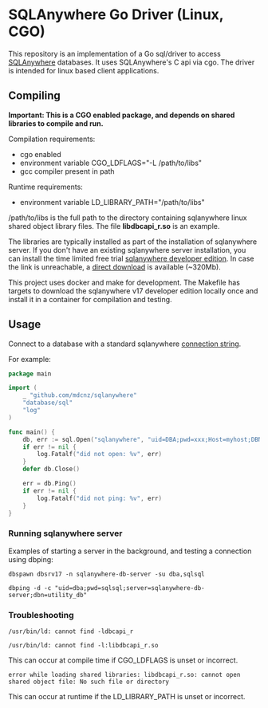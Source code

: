 # SQLAnywhere Go Driver (Linux, CGO)

This repository is an implementation of a Go sql/driver to access [SQLAnywhere](http://dcx.sap.com/index.html#sqla170/en/) databases. It uses SQLAnywhere's C api via cgo. The driver is intended for linux based client applications.

## Compiling

**Important: This is a CGO enabled package, and depends on shared libraries to compile and run.**

Compilation requirements:

- cgo enabled
- environment variable CGO_LDFLAGS="-L /path/to/libs"
- gcc compiler present in path

Runtime requirements:

- environment variable LD_LIBRARY_PATH="/path/to/libs"

/path/to/libs is the full path to the directory containing sqlanywhere linux shared object library files. The file **libdbcapi_r.so** is an example.

The libraries are typically installed as part of the installation of sqlanywhere server. If you don't have an existing sqlanywhere server installation, you can install the time limited free trial [sqlanywhere developer edition](https://www.sap.com/cmp/td/sap-sql-anywhere-developer-edition-free-trial.html). In case the link is unreachable, a [direct download](https://storage.googleapis.com/sqlanywhere-driver/sqla17developerlinux.tar.gz) is available (~320Mb).

This project uses docker and make for development. The Makefile has targets to download the sqlanywhere v17 developer edition locally once and install it in a container for compilation and testing.

## Usage

Connect to a database with a standard sqlanywhere [connection string](http://dcx.sap.com/index.html#sqla170/en/html/8142fdf46ce21014b956e05a37e48df4.html).

For example:

```go
package main

import (
    _ "github.com/mdcnz/sqlanywhere"
    "database/sql"
    "log"
)

func main() {
    db, err := sql.Open("sqlanywhere", "uid=DBA;pwd=xxx;Host=myhost;DBN=mydb;Server=myserver")
    if err != nil {
        log.Fatalf("did not open: %v", err)
    }
    defer db.Close()

    err = db.Ping()
    if err != nil {
        log.Fatalf("did not ping: %v", err)
    }
}
```

### Running sqlanywhere server

Examples of starting a server in the background, and testing a connection using dbping:

```shell
dbspawn dbsrv17 -n sqlanywhere-db-server -su dba,sqlsql
```

```shell
dbping -d -c "uid=dba;pwd=sqlsql;server=sqlanywhere-db-server;dbn=utility_db"
```

### Troubleshooting

```shell
/usr/bin/ld: cannot find -ldbcapi_r

/usr/bin/ld: cannot find -l:libdbcapi_r.so
```

This can occur at compile time if CGO_LDFLAGS is unset or incorrect.

```shell
error while loading shared libraries: libdbcapi_r.so: cannot open shared object file: No such file or directory
```

This can occur at runtime if the LD_LIBRARY_PATH is unset or incorrect.
